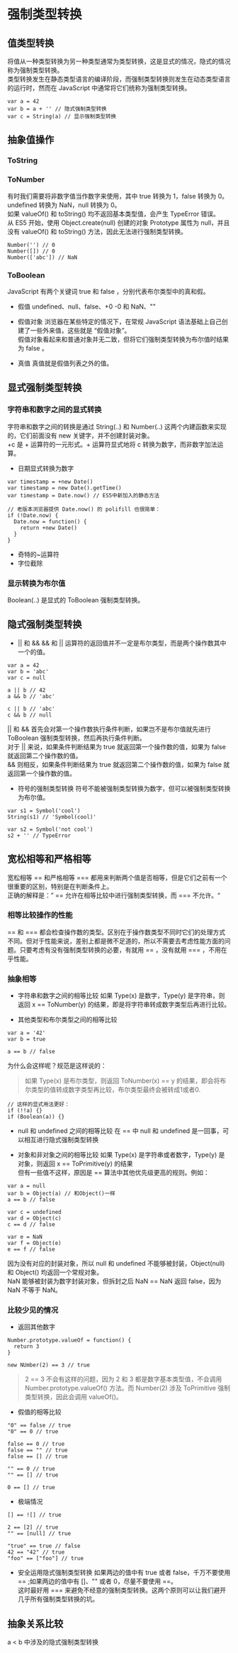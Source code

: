 # 强制类型转换

## 值类型转换

将值从一种类型转换为另一种类型通常为类型转换，这是显式的情况，隐式的情况称为强制类型转换。  
类型转换发生在静态类型语言的编译阶段，而强制类型转换则发生在动态类型语言的运行时，然而在 JavaScript 中通常将它们统称为强制类型转换。  
```
var a = 42
var b = a + '' // 隐式强制类型转换
var c = String(a) // 显示强制类型转换
```

## 抽象值操作

### ToString

### ToNumber
有时我们需要将非数字值当作数字来使用，其中 true 转换为 1，false 转换为 0。 undefined 转换为 NaN，null 转换为 0。  
如果 valueOf() 和 toString() 均不返回基本类型值，会产生 TypeError 错误。  
从 ES5 开始，使用 Object.create(null) 创建的对象 Prototype 属性为 null，并且没有 valueOf() 和 toString() 方法，因此无法进行强制类型转换。
```
Number('') // 0
Number([]) // 0
Number(['abc']) // NaN
```

### ToBoolean
JavaScript 有两个关键词 true 和 false ，分别代表布尔类型中的真和假。

- 假值
undefined、null、false、+0 -0 和 NaN、""

- 假值对象
浏览器在某些特定的情况下，在常规 JavaScript 语法基础上自己创建了一些外来值，这些就是 “假值对象”。  
假值对象看起来和普通对象并无二致，但将它们强制类型转换为布尔值时结果为 false 。

- 真值
真值就是假值列表之外的值。

## 显式强制类型转换

### 字符串和数字之间的显式转换
字符串和数字之间的转换是通过 String(..) 和 Number(..) 这两个内建函数来实现的，它们前面没有 new 关键字，并不创建封装对象。  
+c 是 + 运算符的一元形式。+ 运算符显式地将 c 转换为数字，而非数字加法运算。
- 日期显式转换为数字
```
var timestamp = +new Date()
var timestamp = new Date().getTime()
var timestamp = Date.now() // ES5中新加入的静态方法

// 老版本浏览器提供 Date.now() 的 polifill 也很简单：
if (!Date.now) {
  Date.now = function() {
    return +new Date()
  }
}
```

- 奇特的~运算符
- 字位截除

### 显示转换为布尔值
Boolean(..) 是显式的 ToBoolean 强制类型转换。

## 隐式强制类型转换 

- || 和 && 
&& 和 || 运算符的返回值并不一定是布尔类型，而是两个操作数其中一个的值。
```
var a = 42
var b = 'abc'
var c = null

a || b // 42
a && b // 'abc'

c || b // 'abc'
c && b // null
```

|| 和 && 首先会对第一个操作数执行条件判断，如果岂不是布尔值就先进行 ToBoolean 强制类型转换，然后再执行条件判断。  
对于 || 来说，如果条件判断结果为 true 就返回第一个操作数的值，如果为 false 就返回第二个操作数的值。  
&& 则相反，如果条件判断结果为 true 就返回第二个操作数的值，如果为 false 就返回第一个操作数的值。

- 符号的强制类型转换
符号不能被强制类型转换为数字，但可以被强制类型转换为布尔值。
```
var s1 = Symbol('cool')
String(s1) // 'Symbol(cool)'

var s2 = Symbol('not cool')
s2 + '' // TypeError
```

## 宽松相等和严格相等

宽松相等 == 和严格相等 === 都用来判断两个值是否相等，但是它们之前有一个很重要的区别，特别是在判断条件上。  
正确的解释是：” == 允许在相等比较中进行强制类型转换，而 === 不允许。“

### 相等比较操作的性能
== 和 === 都会检查操作数的类型。区别在于操作数类型不同时它们的处理方式不同。但对于性能来说，差别上都是微不足道的，所以不需要去考虑性能方面的问题。只要考虑有没有强制类型转换的必要，有就用 == ，没有就用 === ，不用在乎性能。

### 抽象相等
- 字符串和数字之间的相等比较
如果 Type(x) 是数字，Type(y) 是字符串，则返回 x == ToNumber(y) 的结果，即是将字符串转成数字类型后再进行比较。

- 其他类型和布尔类型之间的相等比较
```
var a = '42'
var b = true

a == b // false
```
为什么会这样呢？规范是这样说的：
> 如果 Type(x) 是布尔类型，则返回 ToNumber(x) == y 的结果，即会将布尔类型的值转成数字类型再比较，布尔类型最终会被转成1或者0.
```
// 这样的显式用法更好：
if (!!a) {}
if (Boolean(a)) {}
```

- null 和 undefined 之间的相等比较
在 == 中 null 和 undefined 是一回事，可以相互进行隐式强制类型转换

- 对象和非对象之间的相等比较
如果 Type(x) 是字符串或者数字，Type(y) 是对象，则返回 x == ToPrimitive(y) 的结果  
但有一些值不这样，原因是 == 算法中其他优先级更高的规则。例如：
```
var a = null
var b = Object(a) // 和Object()一样
a == b // false

var c = undefined
var d = Object(c) 
c == d // false

var e = NaN
var f = Object(e)
e == f // false
```
因为没有对应的封装对象，所以 null 和 undefined 不能够被封装，Object(null) 和 Object() 均返回一个常规对象。  
NaN 能够被封装为数字封装对象，但拆封之后 NaN == NaN 返回 false，因为 NaN 不等于 NaN。

### 比较少见的情况
- 返回其他数字
```
Number.prototype.valueOf = function() {
  return 3
}

new NUmber(2) == 3 // true
```
> 2 == 3 不会有这样的问题，因为 2 和 3 都是数字基本类型值，不会调用 Number.prototype.valueOf() 方法。而 Number(2) 涉及 ToPrimitive 强制类型转换，因此会调用 valueOf()。

- 假值的相等比较
```
"0" == false // true
"0" == 0 // true

false == 0 // true
false == "" // true
false == [] // true

"" == 0 // true 
"" == [] // true

0 == [] // true
```

- 极端情况
```
[] == ![] // true

2 == [2] // true
"" == [null] // true

"true" == true // false
42 == "42" // true
"foo" == ["foo"] // true
```

- 安全运用隐式强制类型转换
如果两边的值中有 true 或者 false，千万不要使用 == ;如果两边的值中有 []、"" 或者 0，尽量不要使用 ==。  
这时最好用 === 来避免不经意的强制类型转换。这两个原则可以让我们避开几乎所有强制类型转换的坑。

## 抽象关系比较

a < b 中涉及的隐式强制类型转换